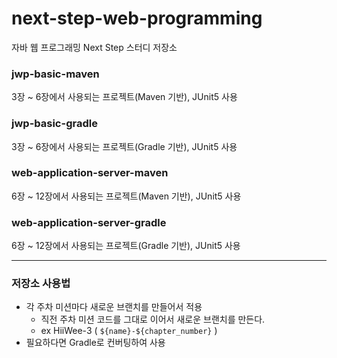 # next-step-web-programming
자바 웹 프로그래밍 Next Step 스터디 저장소

### jwp-basic-maven
3장 ~ 6장에서 사용되는 프로젝트(Maven 기반), JUnit5 사용

### jwp-basic-gradle
3장 ~ 6장에서 사용되는 프로젝트(Gradle 기반), JUnit5 사용

### web-application-server-maven
6장 ~ 12장에서 사용되는 프로젝트(Maven 기반), JUnit5 사용

### web-application-server-gradle
6장 ~ 12장에서 사용되는 프로젝트(Gradle 기반), JUnit5 사용


---

### 저장소 사용법
- 각 주차 미션마다 새로운 브랜치를 만들어서 적용
  - 직전 주차 미션 코드를 그대로 이어서 새로운 브랜치를 만든다.
  - ex HiiWee-3 ( `${name}-${chapter_number}` )
- 필요하다면 Gradle로 컨버팅하여 사용
